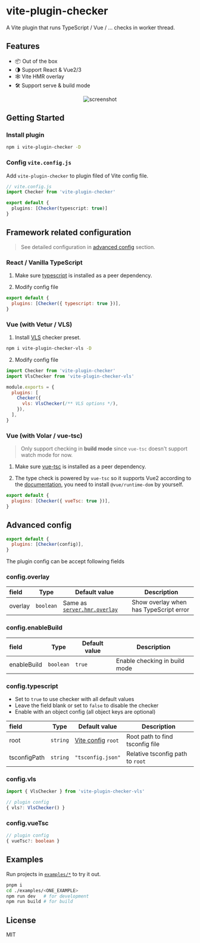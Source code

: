# vite-plugin-checker

A Vite plugin that runs TypeScript / Vue / ... checks in worker thread.

## Features

- 📦 Out of the box
- 🌗 Support React & Vue2/3
- 🕸 Vite HMR overlay
- 🛠 Support serve & build mode

<p align="center">
  <img alt="screenshot" src="https://user-images.githubusercontent.com/12322740/113175704-48cf1e80-927e-11eb-9bb5-43ab1b218cb2.png">
</p>

## Getting Started

### Install plugin

```bash
npm i vite-plugin-checker -D
```

### Config `vite.config.js`

Add `vite-plugin-checker` to plugin filed of Vite config file.

```ts
// vite.config.js
import Checker from 'vite-plugin-checker'

export default {
  plugins: [Checker(typescript: true)]
}
```

## Framework related configuration

> See detailed configuration in [advanced config](#advanced-config) section.

### React / Vanilla TypeScript

1. Make sure [typescript](https://www.npmjs.com/package/typescript) is installed as a peer dependency.

2. Modify config file

```js
export default {
  plugins: [Checker({ typescript: true })],
}
```

### Vue (with Vetur / VLS)

1. Install [VLS](https://www.npmjs.com/package/vls) checker preset.

```bash
npm i vite-plugin-checker-vls -D
```

2. Modify config file

```js
import Checker from 'vite-plugin-checker'
import VlsChecker from 'vite-plugin-checker-vls'

module.exports = {
  plugins: [
    Checker({
      vls: VlsChecker(/** VLS options */),
    }),
  ],
}
```

### Vue (with Volar / vue-tsc)

> Only support checking in **build mode** since `vue-tsc` doesn't support watch mode for now.

1. Make sure [vue-tsc](https://www.npmjs.com/package/vue-tsc) is installed as a peer dependency.

2. The type check is powered by `vue-tsc` so it supports Vue2 according to the [documentation](https://github.com/johnsoncodehk/volar#using), you need to install `@vue/runtime-dom` by yourself.

```js
export default {
  plugins: [Checker({ vueTsc: true })],
}
```

## Advanced config

```js
export default {
  plugins: [Checker(config)],
}
```

The plugin config can be accept following fields

### config.overlay

| field   | Type      | Default value                                                         | Description                            |
| :------ | --------- | --------------------------------------------------------------------- | -------------------------------------- |
| overlay | `boolean` | Same as [`server.hmr.overlay`](https://vitejs.dev/config/#server-hmr) | Show overlay when has TypeScript error |

### config.enableBuild

| field       | Type      | Default value | Description                   |
| :---------- | --------- | ------------- | ----------------------------- |
| enableBuild | `boolean` | `true`        | Enable checking in build mode |

### config.typescript

- Set to `true` to use checker with all default values
- Leave the field blank or set to `false` to disable the checker
- Enable with an object config (all object keys are optional)

| field        | Type     | Default value                                         | Description                      |
| :----------- | -------- | ----------------------------------------------------- | -------------------------------- |
| root         | `string` | [Vite config](https://vitejs.dev/config/#root) `root` | Root path to find tsconfig file  |
| tsconfigPath | `string` | `"tsconfig.json"`                                     | Relative tsconfig path to `root` |

### config.vls

```ts
import { VlsChecker } from 'vite-plugin-checker-vls'

// plugin config
{ vls?: VlsChecker() }
```

<!-- | field | Type     | Default value                                         | Description              |
| :---- | -------- | ----------------------------------------------------- | ------------------------ |
| root  | `string` | [Vite config](https://vitejs.dev/config/#root) `root` | Root dir for checker run | -->

### config.vueTsc

```ts
// plugin config
{ vueTsc?: boolean }
```

<!-- | field | Type     | Default value                                         | Description              |
| :---- | -------- | ----------------------------------------------------- | ------------------------ |
| root  | `string` | [Vite config](https://vitejs.dev/config/#root) `root` | Root dir for checker run | -->

## Examples

Run projects in [`examples/*`](./examples) to try it out.

```bash
pnpm i
cd ./examples/<ONE_EXAMPLE>
npm run dev   # for development
npm run build # for build
```

## License

MIT
